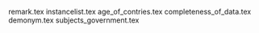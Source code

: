 remark.tex
instancelist.tex
age_of_contries.tex
completeness_of_data.tex
demonym.tex
subjects_government.tex
